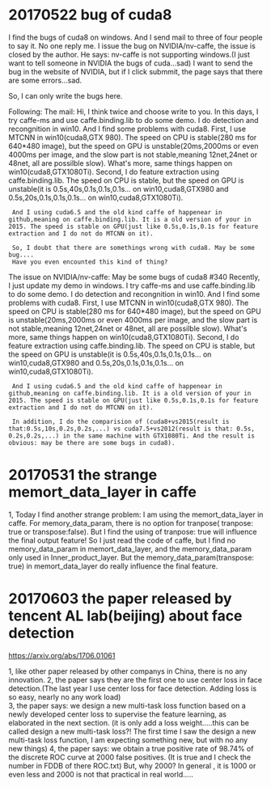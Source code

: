 # 20170522 bug of cuda8

I find the bugs of cuda8 on windows.
And I send mail to three of four people to say it. No one reply me.
I issue the bug on NVIDIA/nv-caffe, the issue is closed by the author. He says: nv-caffe is not supporting windows.(I just want to tell someone in NVIDIA the bugs of cuda...sad)
I want to send the bug in the website of NVIDIA, but if I click submmit, the page says that there are some errors...sad.

So, I can only write the bugs here.

Following:
The mail:
Hi,
    I think twice and choose write to you.
    In this days, I try caffe-ms and use caffe.binding.lib to do some demo. I do detection and recongnition in win10. And I find some problems with cuda8.
    First, I use MTCNN in win10(cuda8,GTX 980). The speed on CPU is stable(280 ms for 640*480 image), but the speed on GPU is unstable(20ms,2000ms or even 4000ms per image, and the slow part is not stable,meaning 12net,24net or 48net, all are possilble slow). What's more, same things happen on win10(cuda8,GTX1080Ti).
    Second, I do feature extraction using caffe.binding.lib. The speed on CPU is stable, but the speed on GPU is unstable(it is 0.5s,40s,0.1s,0.1s,0.1s... on win10,cuda8,GTX980 and 0.5s,20s,0.1s,0.1s,0.1s... on win10,cuda8,GTX1080Ti).
   
     And I using cuda6.5 and the old kind caffe of happenear in github,meaning on caffe.binding.lib. It is a old version of your in 2015. The speed is stable on GPU(just like 0.5s,0.1s,0.1s for feature extraction and I do not do MTCNN on it).
    
     So, I doubt that there are somethings wrong with cuda8. May be some bug....
     Have you even encounted this kind of thing?
     
     
The issue on NVIDIA/nv-caffe:
May be some bugs of cuda8 #340
Recently, I just update my demo in windows.
 I try caffe-ms and use caffe.binding.lib to do some demo. I do detection and recongnition in win10. And I find some problems with cuda8.
    First, I use MTCNN in win10(cuda8,GTX 980). The speed on CPU is stable(280 ms for 640*480 image), but the speed on GPU is unstable(20ms,2000ms or even 4000ms per image, and the slow part is not stable,meaning 12net,24net or 48net, all are possilble slow). What's more, same things happen on win10(cuda8,GTX1080Ti).
    Second, I do feature extraction using caffe.binding.lib. The speed on CPU is stable, but the speed on GPU is unstable(it is 0.5s,40s,0.1s,0.1s,0.1s... on win10,cuda8,GTX980 and 0.5s,20s,0.1s,0.1s,0.1s... on win10,cuda8,GTX1080Ti).
   
     And I using cuda6.5 and the old kind caffe of happenear in github,meaning on caffe.binding.lib. It is a old version of your in 2015. The speed is stable on GPU(just like 0.5s,0.1s,0.1s for feature extraction and I do not do MTCNN on it). 

     In addition, I do the comparision of (cuda8+vs2015(result is that:0.5s,10s,0.2s,0.2s,...) vs cuda7.5+vs2012(result is that: 0.5s, 0.2s,0.2s,...) in the same machine with GTX1080Ti. And the result is obvious: may be there are some bugs in cuda8).
     


# 20170531 the strange memort_data_layer in caffe

1, Today I find another strange problem: I am using the memort_data_layer in caffe. For memory_data_param, there is no option for tranpose( tranpose: true or transpose:false). But I find the using of tranpose: true will influence the final output feature! So I just read the code of caffe, but I find no memory_data_param in memort_data_layer, and the memory_data_param only used in Inner_product_layer. But the memory_data_param(transpose: true) in memort_data_layer do really influence the final feature.

# 20170603 the paper released by tencent AL lab(beijing) about face detection

https://arxiv.org/abs/1706.01061

1, like other paper released by other companys in China, there is no any innovation.
2, the paper says they are the first one to use center loss in face detection.(The last year I use center loss for face detection. Adding loss is so easy, nearly no any work load)  
3, the paper says: we design a new multi-task loss function based on a newly developed center loss to supervise the feature learning, as elaborated in the next section.  (it is only add a loss weight.....this can be called design a new multi-task loss?! The first time I saw the design a new multi-task loss function, I am expecting something new, but with no any new things)
4, the paper says: we obtain a true positive rate of 98.74% of the discrete ROC curve at 2000 false positives. (It is true and I check the number in FDDB of there ROC.txt) But, why 2000? In general , it is 1000 or even less and 2000 is not that practical in real world.....
